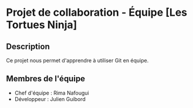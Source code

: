 # Projet de collaboration - Équipe [Les Tortues Ninja]

## Description

Ce projet nous permet d'apprendre à utiliser Git en équipe.

## Membres de l'équipe 
- Chef d'équipe : Rima Nafougui
- Développeur : Julien Guibord
